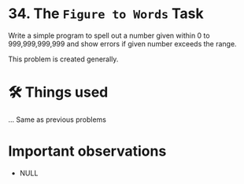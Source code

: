 # 34. The `Figure to Words` Task
Write a simple program to spell out a number given within 0 to 999,999,999,999 and show errors if
given number exceeds the range.

This problem is created generally.

# 🛠 Things used
... Same as previous problems

# Important observations
- NULL
